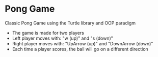 # Pong Game
Classic Pong Game using the Turtle library and OOP paradigm

- The game is made for two players
- Left player moves with: "w (up)" and "s (down)"
- Right player moves with: "UpArrow (up)" and "DownArrow (down)"
- Each time a player scores, the ball will go on a different direction
